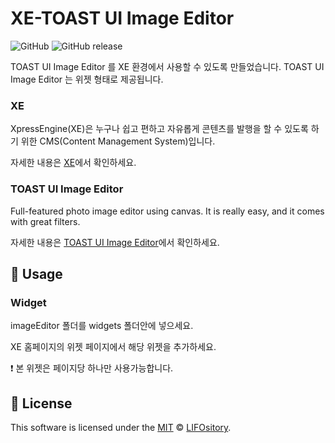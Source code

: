 # XE-TOAST UI Image Editor
![GitHub](https://img.shields.io/github/license/LIFOsitory/xe-tui.image-editor.svg?style=flat-square)
![GitHub release](https://img.shields.io/github/release/LIFOsitory/xe-tui.image-editor.svg?style=flat-square)

TOAST UI Image Editor 를 XE 환경에서 사용할 수 있도록 만들었습니다. 
TOAST UI Image Editor 는 위젯 형태로 제공됩니다.

### XE
XpressEngine(XE)은 누구나 쉽고 편하고 자유롭게 콘텐츠를 발행을 할 수 있도록 하기 위한 CMS(Content Management System)입니다. 

자세한 내용은 [XE](https://github.com/xpressengine/xe-core)에서 확인하세요.

### TOAST UI Image Editor
Full-featured photo image editor using canvas. It is really easy, and it comes with great filters.

자세한 내용은 [TOAST UI Image Editor](https://github.com/nhnent/tui.image-editor)에서 확인하세요.

## 🔨 Usage

### Widget
imageEditor 폴더를 widgets 폴더안에 넣으세요.

XE 홈페이지의 위젯 페이지에서 해당 위젯을 추가하세요.

:exclamation: 본 위젯은 페이지당 하나만 사용가능합니다.

## 📜 License
This software is licensed under the [MIT](https://github.com/nhnent/tui.image-editor/blob/master/LICENSE) © [LIFOsitory](https://github.com/LIFOsitory).

